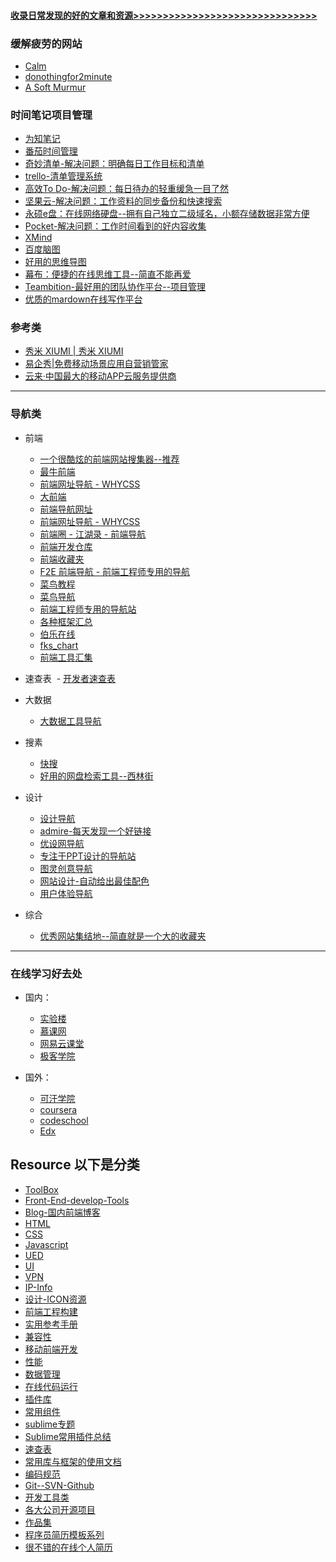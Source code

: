 
#### [收录日常发现的好的文章和资源>>>>>>>>>>>>>>>>>>>>>>>>>>>>>>>](https://github.com/poetries/mywiki/issues)


### 缓解疲劳的网站

- [Calm](https://www.calm.com/)
- [donothingfor2minute](http://www.donothingfor2minutes.com/)
- [A Soft Murmur](http://asoftmurmur.com/)


### 时间笔记项目管理

- [为知笔记](http://www.wiz.cn/)
- [番茄时间管理](http://alloyteam.github.io/AlloyTimer/)
- [奇妙清单-解决问题：明确每日工作目标和清单](https://www.wunderlist.com/zh/)
- [trello-清单管理系统](https://trello.com/)
- [高效To Do-解决问题：每日待办的轻重缓急一目了然](http://www.gxtodo.com/)
- [坚果云-解决问题：工作资料的同步备份和快速搜索](https://www.jianguoyun.com/)
- [永硕e盘：在线网络硬盘--拥有自己独立二级域名，小额存储数据非常方便](http://www.ys168.com/)
- [Pocket-解决问题：工作时间看到的好内容收集](https://getpocket.com/)
- [XMind](http://www.xmindchina.net/)
- [百度脑图](http://naotu.baidu.com/)
- [好用的思维导图](https://www.processon.com)
- [幕布：便捷的在线思维工具--简直不能再爱](http://mubu.io/)
- [Teambition-最好用的团队协作平台--项目管理](https://www.teambition.com)
- [优质的mardown在线写作平台](http://markdown.xiaoshujiang.com/)


### 参考类

- [秀米 XIUMI | 秀米 XIUMI](http://xiumi.us/) 
- [易企秀|免费移动场景应用自营销管家](http://eqxiu.com/#/home)
- [云来·中国最大的移动APP云服务提供商](http://www.liveapp.cn/)

---

### 导航类

- 前端

  - [一个很酷炫的前端网站搜集器--推荐](http://jsdig.com/)
  - [最牛前端](http://f2er.club/)
  - [前端网址导航 - WHYCSS](http://whycss.com/)
  - [大前端](http://www.daqianduan.com/nav)
  - [前端导航网址](http://caibaojian.com/links)
  - [前端网址导航 - WHYCSS](http://whycss.com/)
  - [前端圈 - 江湖录 - 前端导航](http://sentsin.com/daohang/)
  - [前端开发仓库 ](http://code.ciaoca.com/)
  - [前端收藏夹](http://collect.w3ctrain.com/)
  - [F2E 前端导航 - 前端工程师专用的导航](http://f2e.im/static/pages/nav/index.html)
  - [菜鸟教程](http://www.runoob.com/)
  - [菜鸟导航](http://www.runoob.com/w3cnav)
  - [前端工程师专用的导航站](http://www.css88.com/nav/)
  - [各种框架汇总](https://www.awesomes.cn/repos/Applications/Frameworks)
  - [伯乐在线](http://hao.jobbole.com/#rd)
  - [fks_chart](http://html5ify.com/fks/fks_chart/)
  - [前端工具汇集](http://www.w3cplus.com/source/front-end-developer-excellent-tool.html)
  
- 速查表
  - [开发者速查表](http://devhints.cn/)
  
- 大数据
 
  - [大数据工具导航](http://hao.199it.com/)


- 搜素
  
  - [快搜](http://so.chongbuluo.com/)
  - [好用的网盘检索工具--西林街](http://www.xilinjie.com)

- 设计

  - [设计导航](http://hao.shejidaren.com/)
  - [admire-每天发现一个好链接](https://admire.so/)
  - [优设网导航](http://hao.uisdc.com/)
  - [专注于PPT设计的导航站](http://hippter.com/)
  - [图灵创意导航](http://turingchina.cn/)
  - [网站设计-自动给出最佳配色](http://www.materialpalette.com/)
  - [用户体验导航 ](http://www.uedh.cn/index.php)
 

- 综合

  - [优秀网站集结地--简直就是一个大的收藏夹](http://lackar.com/aa/)

---

### 在线学习好去处


- 国内：

  - [实验楼](https://www.shiyanlou.com)
  - [慕课网](http://imooc.com)
  - [网易云课堂](http://study.163.com/)
  - [极客学院](http://www.jikexueyuan.com/)

- 国外：

  - [可汗学院](https://www.khanacademy.org/)
  - [coursera](https://www.coursera.org/)
  - [codeschool](https://www.codeschool.com/learn)
  - [Edx](https://www.edx.org/)


## Resource 以下是分类

- [ToolBox](bookmark/Tools.md)
- [Front-End-develop-Tools](bookmark/Front-End-Develop-Tools.md)
- [Blog-国内前端博客](bookmark/Blog.md)
- [HTML](bookmark/HTML.md)
- [CSS](bookmark/CSS.md)
- [Javascript](bookmark/Javascript.md)
- [UED](bookmark/UED.md)
- [UI](bookmark/UI.md)
- [VPN](bookmark/VPN.md)
- [IP-Info](bookmark/IP-Info.md)
- [设计-ICON资源](bookmark/设计.md)
- [前端工程构建](bookmark/前端工程构建.md)
- [实用参考手册](bookmark/实用参考手册API.md)
- [兼容性](bookmark/兼容性.md)
- [移动前端开发](bookmark/移动前端开发.md)
- [性能](bookmark/性能.md)
- [数据管理](bookmark/数据管理.md)
- [在线代码运行](bookmark/在线代码运行.md)
- [插件库](bookmark/插件库.md)	
- [常用组件](bookmark/常用组件.md)
- [sublime专题](bookmark/sublime-text.md)
- [Sublime常用插件总结](bookmark/Sublime常用插件总结.md)
- [速查表](bookmark/速查表.md)
- [常用库与框架的使用文档](bookmark/常用库与框架的使用文档.md)
- [编码规范](bookmark/开发规范.md)
- [Git--SVN-Github](bookmark/Git--SVN-Github.md)
- [开发工具类](bookmark/开发工具类.md)
- [各大公司开源项目](bookmark/各大公司开源项目.md)
- [作品集](bookmark/作品集.md)
- [程序员简历模板系列](https://github.com/hacke2/ResumeSample)
- [很不错的在线个人简历](bookmark/很不错的在线个人简历.md)



